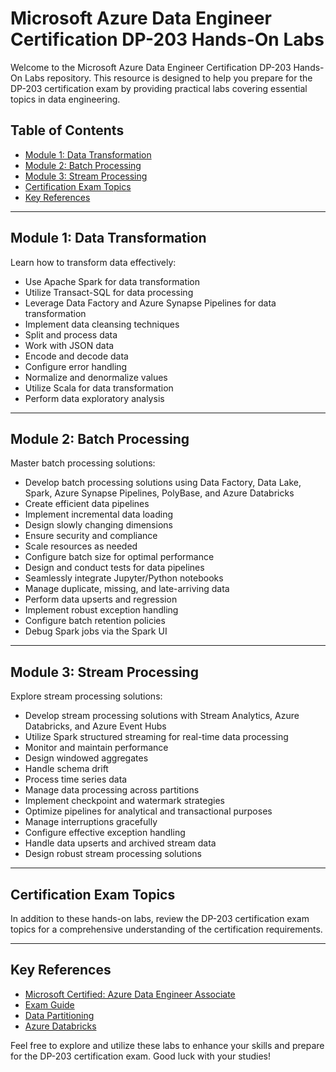# Microsoft Azure Data Engineer Certification DP-203 Hands-On Labs

Welcome to the Microsoft Azure Data Engineer Certification DP-203 Hands-On Labs repository. This resource is designed to help you prepare for the DP-203 certification exam by providing practical labs covering essential topics in data engineering.

## Table of Contents

- [Module 1: Data Transformation](#module-1-data-transformation)
- [Module 2: Batch Processing](#module-2-batch-processing)
- [Module 3: Stream Processing](#module-3-stream-processing)
- [Certification Exam Topics](#certification-exam-topics)
- [Key References](#key-references)

---

## Module 1: Data Transformation

Learn how to transform data effectively:

- Use Apache Spark for data transformation
- Utilize Transact-SQL for data processing
- Leverage Data Factory and Azure Synapse Pipelines for data transformation
- Implement data cleansing techniques
- Split and process data
- Work with JSON data
- Encode and decode data
- Configure error handling
- Normalize and denormalize values
- Utilize Scala for data transformation
- Perform data exploratory analysis

---

## Module 2: Batch Processing

Master batch processing solutions:

- Develop batch processing solutions using Data Factory, Data Lake, Spark, Azure Synapse Pipelines, PolyBase, and Azure Databricks
- Create efficient data pipelines
- Implement incremental data loading
- Design slowly changing dimensions
- Ensure security and compliance
- Scale resources as needed
- Configure batch size for optimal performance
- Design and conduct tests for data pipelines
- Seamlessly integrate Jupyter/Python notebooks
- Manage duplicate, missing, and late-arriving data
- Perform data upserts and regression
- Implement robust exception handling
- Configure batch retention policies
- Debug Spark jobs via the Spark UI

---

## Module 3: Stream Processing

Explore stream processing solutions:

- Develop stream processing solutions with Stream Analytics, Azure Databricks, and Azure Event Hubs
- Utilize Spark structured streaming for real-time data processing
- Monitor and maintain performance
- Design windowed aggregates
- Handle schema drift
- Process time series data
- Manage data processing across partitions
- Implement checkpoint and watermark strategies
- Optimize pipelines for analytical and transactional purposes
- Manage interruptions gracefully
- Configure effective exception handling
- Handle data upserts and archived stream data
- Design robust stream processing solutions

---

## Certification Exam Topics

In addition to these hands-on labs, review the DP-203 certification exam topics for a comprehensive understanding of the certification requirements.

---

## Key References

- [Microsoft Certified: Azure Data Engineer Associate](https://docs.microsoft.com/en-us/learn/certifications/azure-data-engineer)
- [Exam Guide](https://learn.microsoft.com/en-us/certifications/exams/dp-203)
- [Data Partitioning](https://docs.microsoft.com/en-us/azure/architecture/patterns/data-partitioning)
- [Azure Databricks](https://azure.microsoft.com/en-us/services/databricks/)

Feel free to explore and utilize these labs to enhance your skills and prepare for the DP-203 certification exam. Good luck with your studies!
